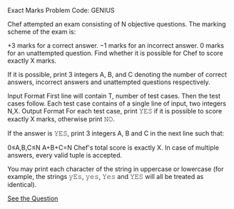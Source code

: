 Exact Marks Problem Code: GENIUS

Chef attempted an exam consisting of N objective questions. The marking scheme of the exam is:

+3 marks for a correct answer.
−1 marks for an incorrect answer.
0 marks for an unattempted question.
Find whether it is possible for Chef to score exactly X marks.

If it is possible, print 3 integers A, B, and C denoting the number of correct answers, incorrect answers and unattempted questions respectively.

Input Format
First line will contain T, number of test cases. Then the test cases follow.
Each test case contains of a single line of input, two integers N,X.
Output Format
For each test case, print 𝚈𝙴𝚂 if it is possible to score exactly X marks, otherwise print 𝙽𝙾.

If the answer is 𝚈𝙴𝚂, print 3 integers A, B and C in the next line such that:

0≤A,B,C≤N
A+B+C=N
Chef's total score is exactly X.
In case of multiple answers, every valid tuple is accepted.

You may print each character of the string in uppercase or lowercase (for example, the strings 𝚢𝙴𝚜, 𝚢𝚎𝚜, 𝚈𝚎𝚜 and 𝚈𝙴𝚂 will all be treated as identical).

[See the Question](https://www.codechef.com/MARCH221D/problems/GENIUS)